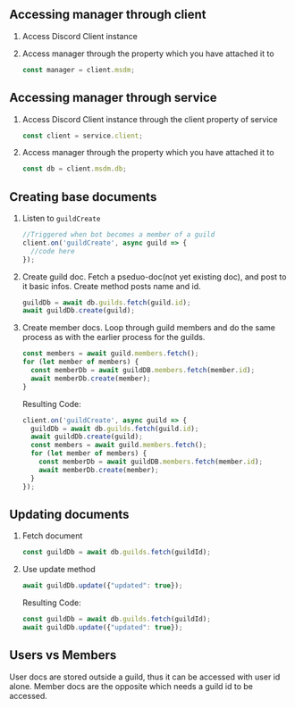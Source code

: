 ## Accessing manager through client

1. Access Discord Client instance

2. Access manager through the property which you have attached it to
    ```js
    const manager = client.msdm;
    ```

## Accessing manager through service

1. Access Discord Client instance through the client property of service
    ```js
    const client = service.client;
    ```

2. Access manager through the property which you have attached it to
    ```js
    const db = client.msdm.db;
    ```

## Creating base documents

1. Listen to `guildCreate`
    ```js
    //Triggered when bot becomes a member of a guild
    client.on('guildCreate', async guild => {
      //code here
    });
    ```

2. Create guild doc. Fetch a pseduo-doc(not yet existing doc), and post to it basic infos. Create method posts name and id.
    ```js
    guildDb = await db.guilds.fetch(guild.id);
    await guildDb.create(guild);
    ```

3. Create member docs. Loop through guild members and do the same process as with the earlier process for the guilds.
    ```js
    const members = await guild.members.fetch();
    for (let member of members) {
      const memberDb = await guildDB.members.fetch(member.id);
      await memberDb.create(member);
    }
    ```

   Resulting Code:
    ```js
    client.on('guildCreate', async guild => {
      guildDb = await db.guilds.fetch(guild.id);
      await guildDb.create(guild);
      const members = await guild.members.fetch();
      for (let member of members) {
        const memberDb = await guildDB.members.fetch(member.id);
        await memberDb.create(member);
      }
    });
    ```

## Updating documents

1. Fetch document
    ```js
    const guildDb = await db.guilds.fetch(guildId);
    ```

2. Use update method
    ```js
    await guildDb.update({"updated": true});
    ```

   Resulting Code:
    ```js
    const guildDb = await db.guilds.fetch(guildId);
    await guildDb.update({"updated": true});
    ```

## Users vs Members
User docs are stored outside a guild, thus it can be accessed with user id alone. Member docs are the opposite which needs a guild id to be accessed.